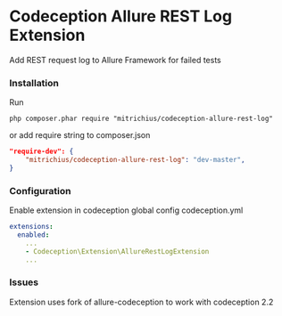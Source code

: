 # Codeception Allure REST Log Extension
Add REST request log to Allure Framework for failed tests

### Installation
Run 
```
php composer.phar require "mitrichius/codeception-allure-rest-log"
```

or add require string to composer.json

```json
"require-dev": {
	"mitrichius/codeception-allure-rest-log": "dev-master",
}
```
### Configuration
Enable extension in codeception global config codeception.yml
```yaml
extensions:
  enabled:
    ...
    - Codeception\Extension\AllureRestLogExtension
    ...
```

### Issues
Extension uses fork of allure-codeception to work with codeception 2.2